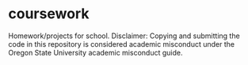 # coursework
Homework/projects for school. Disclaimer: Copying and submitting the code in this repository is considered academic misconduct under the Oregon State University academic misconduct guide.
